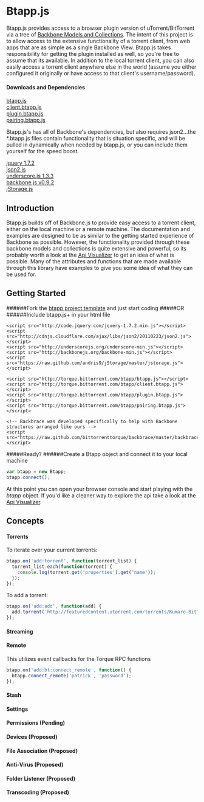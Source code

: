 # Btapp.js
Btapp.js provides access to a browser plugin version of uTorrent/BitTorrent via a tree of [Backbone Models and Collections](http://documentcloud.github.com/backbone/ "backbone"). The intent of this project is to allow access to the extensive functionality of a torrent client, from web apps that are as simple as a single Backbone View. Btapp.js takes responsibility for getting the plugin installed as well, so you're free to assume that its available. In addition to the local torrent client, you can also easily access a torrent client anywhere else in the world (assume you either configured it originally or have access to that client's username/password).

#### Downloads and Dependencies
[btapp.js](https://raw.github.com/bittorrenttorque/btapp/master/btapp.js "btapp.js")  
[client.btapp.js](https://raw.github.com/bittorrenttorque/btapp/master/client.btapp.js "client.btapp.js")  
[plugin.btapp.js](https://raw.github.com/bittorrenttorque/btapp/master/plugin.btapp.js "plugin.btapp.js")  
[pairing.btapp.js](https://raw.github.com/bittorrenttorque/btapp/master/pairing.btapp.js "pairing.btapp.js")  

Btapp.js's has all of Backbone's dependencies, but also requires json2...the *.btapp.js files contain functionality that is situation specific, and will be pulled in dynamically when needed by btapp.js, or you can include them yourself for the speed boost.
  
[jquery 1.7.2](http://code.jquery.com/jquery-1.7.2.min.js "jquery")  
[json2.js](http://cdnjs.cloudflare.com/ajax/libs/json2/20110223/json2.js "json2")  
[underscore.js 1.3.3](http://underscorejs.org/underscore-min.js "underscore")  
[backbone.js v0.9.2](http://backbonejs.org/backbone-min.js "backbone")  
[jStorage.js](https://github.com/andris9/jStorage "jStorage")  

## Introduction

Btapp.js builds off of Backbone.js to provide easy access to a torrent client, either on the local machine or a remote machine. The documentation and examples are designed to be as similar to the getting started experience of Backbone as possible. However, the functionality provided through these backbone models and collections is quite extensive and powerful, so its probably worth a look at the [Api Visualizer](http://bittorrenttorque.github.com/visualizer/ "api") to get an idea of what is possible. Many of the attributes and functions that are made available through this library have examples to give you some idea of what they can be used for. 

## Getting Started
######Fork the [btapp project template](https://github.com/bittorrenttorque/template "template") and just start coding
#####OR
######Include btapp.js+ in your html file
```  
<script src="http://code.jquery.com/jquery-1.7.2.min.js"></script>  
<script src="http://cdnjs.cloudflare.com/ajax/libs/json2/20110223/json2.js"></script>  
<script src="http://underscorejs.org/underscore-min.js"></script>  
<script src="http://backbonejs.org/backbone-min.js"></script>  
<script src="https://raw.github.com/andris9/jStorage/master/jstorage.js"></script>  

<script src="http://torque.bittorrent.com/btapp/btapp.js"></script>  
<script src="http://torque.bittorrent.com/btapp/client.btapp.js"></script>  
<script src="http://torque.bittorrent.com/btapp/plugin.btapp.js"></script>  
<script src="http://torque.bittorrent.com/btapp/pairing.btapp.js"></script>  

<!-- Backbrace was developed specifically to help with Backbone structures arranged like ours -->
<script src="https://raw.github.com/bittorrenttorque/backbrace/master/backbrace.js"></script>
```  

#####Ready?
######Create a Btapp object and connect it to your local machine
```javascript
var btapp = new Btapp;  
btapp.connect();  
```

At this point you can open your browser console and start playing with the *btapp* object. If you'd like a cleaner way to explore the api take a look at the [Api Visualizer](http://bittorrenttorque.github.com/visualizer/ "api").

## Concepts
#### Torrents
To iterate over your current torrents:
```javascript
btapp.on('add:torrent', function(torrent_list) {
  torrent_list.each(function(torrent) { 
    console.log(torrent.get('properties').get('name'));
  });
});
```
To add a torrent:
```javascript
btapp.on('add:add', function(add) {
  add.torrent('http://featuredcontent.utorrent.com/torrents/Kumare-BitTorrent.torrent');
});
```
#### Streaming
#### Remote
This utilizes event callbacks for the Torque RPC functions
```javascript
btapp.on('add:bt:connect_remote', function() {
  btapp.connect_remote('patrick', 'password');
});
```
#### Stash
#### Settings
#### Permissions (Pending)
#### Devices (Proposed)
#### File Association (Proposed)
#### Anti-Virus (Proposed)
#### Folder Listener (Proposed)
#### Transcoding (Proposed)